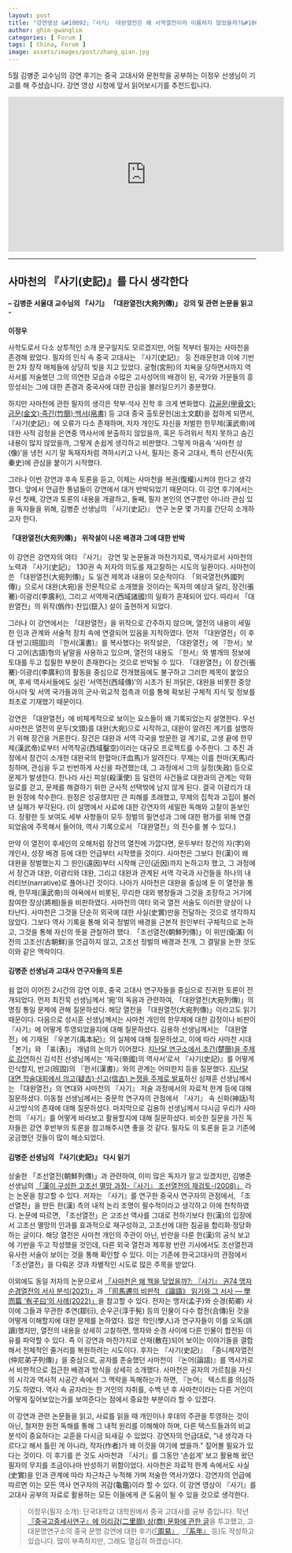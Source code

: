 ```yaml
---
layout: post
title: "강연영상 &#10092;『사기』 대완열전은 왜 서역열전이라 이름하지 않았을까?&#10093;"
author: ghim-gwanglim
categories: [ Forum ]
tags: [ China, Forum ]
image: assets/images/post/zhang_qian.jpg
---
```


5월 김병준 교수님의 강연 후기는 중국 고대사와 문헌학을 공부하는 이정우 선생님이 기고를 해 주셨습니다. 강연 영상 시청에 앞서 읽어보시기를 추천드립니다. 


<iframe width="560" height="315" src="https://www.youtube.com/embed/iMT6SkxaDj8" title="YouTube video player" frameborder="0" allow="accelerometer; autoplay; clipboard-write; encrypted-media; gyroscope; picture-in-picture; web-share" allowfullscreen></iframe>


----

## 사마천의 『사기(史記)』를 다시 생각한다

#### – 김병준 서울대 교수님의 『사기』 「대완열전(大宛列傳)」 강의 및 관련 논문을 읽고 -

__이정우__

사학도로서 다소 상투적인 소개 문구일지도 모르겠지만, 어릴 적부터 필자는 사마천을 존경해 왔었다. 필자의 인식 속 중국 고대사는 『사기(史記)』 등 전래문헌과 이에 기반한 2차 창작 매체들에 상당히 빚을 지고 있었다. 궁형(宮刑)의 치욕을 당하면서까지 역사서를 저술했던 그의 의연한 모습과 수많은 고사성어의 배경이 된, 국가와 가문들의 흥망성쇠는 그에 대한 존경과 중국사에 대한 관심을 불러일으키기 충분했다.

하지만 사마천에 관한 필자의 생각은 학부·석사 진학 후 크게 변화했다. [갑골문(甲骨文)·금문(金文)·죽간(竹簡)·백서(帛書)](https://irec.study/seminar-apr-2022-video/) 등 고대 중국 출토문헌(出土文獻)을 접하게 되면서, 『사기(史記)』에 오류가 다소 존재하며, 저자 개인도 자신을 처벌한 한무제(漢武帝)에 대한 사적 감정을 은연중 역사서에 분출하지 않았을까, 혹은 두려워서 적지 못하고 숨긴 내용이 많지 않았을까, 그렇게 손쉽게 생각하고 비판했다. 그렇게 마음속 ‘사마천 상(像)’을 냉전 시기 말 독재자처럼 격하시키고 나서, 필자는 중국 고대사, 특히 선진사(先秦史)에 관심을 붙이기 시작했다.

그러나 이번 강연과 후속 토론을 듣고, 이제는 사마천을 복권(復權)시켜야 한다고 생각했다. 앞에서 언급한 통념들이 강연에서 대거 반박되었기 때문이다. 이 강연 후기에서는 우선 첫째, 강연과 토론의 내용을 개괄하고, 둘째, 필자 본인의 연구뿐만 아니라 관심 있을 독자들을 위해, 김병준 선생님의 『사기(史記)』 연구 논문 몇 가지를 간단히 소개하고자 한다.


#### 「대완열전(大宛列傳)」 위작설이 나온 배경과 그에 대한 반박

이 강연은 강연자의 여타 『사기』 강연 및 논문들과 마찬가지로, 역사가로서 사마천의 노력과 『사기(史記)』 130권 속 저자의 의도를 재고찰하는 시도의 일환이다. 사마천이 쓴 「대완열전(大宛列傳)」도 일견 제목과 내용이 모순적이다. 「외국열전(外國列傳)」으로서 대완(大宛)을 전문적으로 소개했을 것이라는 독자의 예상과 달리, 장건(張騫)·이광리(李廣利), 그리고 서역제국(西域諸國)의 일화가 혼재되어 있다. 따라서 「대완열전」의 위작(僞作)·찬입(竄入) 설이 출현하게 되었다.

그러나 이 강연에서는 「대완열전」을 위작으로 간주하지 않으며, 열전의 내용이 세밀한 인과 관계와 서술적 장치 속에 연결되어 있음을 지적하였다. 먼저 「대완열전」이 후대 반고(班固)의 『한서(漢書)』를 복사했다는 위작설은, 「대완열전」에 『한서』보다 고어(古語)형의 낱말을 사용하고 있으며, 열전의 내용도 『한서』와 별개의 정보에 토대를 두고 집필한 부분이 존재한다는 것으로 반박될 수 있다. 「대완열전」이 장건(張騫)·이광리(李廣利)의 활동을 중심으로 전개했음에도 불구하고 그러한 제목이 붙었으며, 후세 역사서들에도 실린 ‘서역전(西域傳)’의 시초가 된 까닭은, 대완을 비롯한 중앙아시아 및 서역 국가들과의 군사·외교적 접촉과 이를 통해 확보된 구체적 지식 및 정보를 최초로 기재했기 때문이다.

강연은 「대완열전」에 비체계적으로 보이는 요소들이 왜 기록되었는지 설명한다. 우선 사마천은 열전의 문두(文頭)를 대완(大宛)으로 시작하고, 대완이 알려진 계기를 설명하기 위해 장건을 거론한다. 장건은 대완과 서역 각국을 방문한 걸 계기로, 고생 끝에 한무제(漢武帝)로부터 서역착공(西域鑿空)이라는 대규모 프로젝트를 수주한다. 그 추진 과정에서 장건이 소개한 대완국의 한혈마(汗血馬)가 알려진다. 무제는 이를 천마(天馬)라 칭하며, 관심을 두고 빈번하게 사신을 파견했는데, 그 과정에서 그의 실정(失政) 등으로 문제가 발생한다. 한나라 사신 피살(殺漢使) 등 일련의 사건들로 대완과의 관계는 악화 일로를 걷고, 문제를 해결하기 위한 군사적 선택밖에 남지 않게 된다. 결국 이광리가 대완 원정에 착수한다. 원정은 성공했지만 큰 피해를 초래했고, 무제의 집착과 고집이 불러낸 실패가 부각된다. (이 설명에서 사료에 대한 강연자의 세밀한 독해와 고찰이 돋보인다. 장황한 듯 보여도 세부 사항들이 모두 정벌의 필연성과 그에 대한 평가를 위해 연결되었음에 주목해서 들어야, 역사 기록으로서 「대완열전」의 진수를 볼 수 있다.)

만약 이 열전이 후세인의 오해처럼 장건의 열전에 가깝다면, 문두부터 장건의 자(字)와 개인사, 성장 배경 등에 대한 언급부터 시작했을 것이다. 사마천은 그보다 한(漢)이 왜 대완을 정벌했는지 그 원인(遠因)부터 시작해 근인(近因)까지 논하고자 했고, 그 과정에서 장건과 대완, 이광리와 대완, 그리고 대완과 관계된 서역 각국과 사건들을 하나의 내러티브(narrative)로 풀어나간 것이다. 나아가 사마천은 대완을 중심에 둔 이 열전을 통해, 한무제(漢武帝)의 야욕에서 비롯된, 무리한 대외 팽창들과 그것을 조장하고 거기에 참여한 장상(將相)들을 비판하였다. 사마천의 여타 외국 열전 서술도 이러한 양상이 나타난다. 사마천은 그것을 단순히 외국에 대한 사실(史實)만을 전달하는 것으로 생각하지 않았다. 그보다 역사 기록을 통해 외국 정벌의 배경을 근본적 원인부터 구체적으로 논하고, 그것을 통해 자신의 뜻을 관철하려 했다. 「조선열전(朝鮮列傳)」이 위만(衛滿) 이전의 고조선(古朝鮮)을 언급하지 않고, 고조선 정벌의 배경과 전개, 그 결말을 논한 것도 이와 같은 맥락이다.


#### 김병준 선생님과 고대사 연구자들의 토론

쉼 없이 이어진 2시간의 강연 이후, 중국 고대사 연구자들을 중심으로 진귀한 토론이 전개되었다. 먼저 최진묵 선생님께서 ‘宛’의 독음과 관련하여, 「대완열전(大宛列傳)」의 명칭 통일 문제에 관해 질문하셨다. 해당 열전을 「대원열전(大宛列傳)」이라고도 읽기 때문이다. 다음으로 성시훈 선생님께서는 사마천 개인의 한무제에 대한 감정이나 비판이 『사기』에 어떻게 투영되었을지에 대해 질문하셨다. 김용하 선생님께서는 「대완열전」에 기재된 『우본기(禹本紀)』의 실체에 대해 질문하셨고, 이에 따라 사마천 시대 「본기」와 「표(表)」 개념의 논의가 이어졌다. [지난달 연구소에서 초간(楚簡)을 주제로 강연](https://irec.study/seminar-apr-2023-video/)하신 김석진 선생님께서는 ‘제국(帝國)의 역사서’로서 『사기(史記)』를 어떻게 인식할지, 반고(班固)의 『한서(漢書)』와의 관계는 어떠한지 등을 질문했다. [지난달 대면 학술대회에서 의고(疑古)·신고(信古) 논쟁을 주제로 발표](https://irec.study/event-IREC-conf2023/)하신 심재훈 선생님께서는 「대완열전」의 연대와 사마천의 『사기』 저술 과정에서의 자료적 한계 등에 대해 질문하셨다. 이동철 선생님께서는 중문학 연구자의 관점에서 『사기』 속 신화(神話)적 사고방식의 존재에 대해 질문하셨다. 마지막으로 김용하 선생님께서 다시금 우리가 사마천의 『사기』를 어떻게 바라보고 활용할지에 대해 질문하셨다. 비슷한 질문을 가진 독자들은 강연 후반부의 토론을 참고해주시면 좋을 것 같다. 필자도 이 토론을 듣고 기존에 궁금했던 것들이 많이 해소되었다.


#### 김병준 선생님의 『사기(史記)』 다시 읽기

상술한 「조선열전(朝鮮列傳)」과 관련하여, 이미 많은 독자가 알고 있겠지만, 김병준 선생님의 [「漢이 구성한 고조선 멸망 과정-『사기』 조선열전의 재검토-(2008)」](https://www.kci.go.kr/kciportal/ci/sereArticleSearch/ciSereArtiView.kci?sereArticleSearchBean.artiId=ART001258674) 라는 논문을 참고할 수 있다. 저자는 『사기』를 연구한 중국사 연구자의 관점에서, 「조선열전」을 만든 한(漢) 측의 내적 논리 조명이 필수적이라고 생각하고 이에 천착하였다. 논문에 따르면, 「조선열전」은 고조선 역사를 그대로 전하기보다 한(漢)의 입장에서 고조선 멸망의 인과를 효과적으로 재구성하고, 고조선에 대한 침공을 합리화·정당화하는 글이다. 해당 열전은 사마천 개인의 주관이 아닌, 반란을 다룬 한(漢)의 공식 보고에 기반을 두고 작성했을 것인데, 다른 외국 열전과 제후왕 반란 기사에서도 조선열전과 유사한 서술이 보이는 것을 통해 확인할 수 있다. 이는 기존에 한국고대사의 관점에서 「조선열전」을 다뤄온 것과 차별적인 시도로 많은 주목을 받았다.

이외에도 동일 저자의 논문으로서 [「사마천은 왜 책을 덮었을까?: 『사기』 권74 맹자순경열전의 서사 분석(2021)」](https://www.dbpia.co.kr/journal/articleDetail?nodeId=NODE11137017)과 [「司馬遷의 비판적 《論語》 읽기와 그 서사 ― 學而篇 ‘有子曰’의 사례(2022)」](https://www.kci.go.kr/kciportal/ci/sereArticleSearch/ciSereArtiView.kci?sereArticleSearchBean.artiId=ART002826618)을 참고할 수 있다. 전자는 맹자(孟子)와 순경(荀卿) 사이에 그들과 무관한 추연(鄒衍), 순우곤(淳于髡) 등의 인물이 다수 합전(合傳)된 것을 어떻게 이해할지에 대한 문제를 논하였다. 많은 학인(學人)과 연구자들이 이를 오독(誤讀)했지만, 열전의 내용을 상세히 고찰하면, 맹자와 순경 사이에 다른 인물이 합전된 이유를 파악할 수 있다. 즉 이 강연과 마찬가지로 산재(散在)되어 보이는 이야기들을 결합해서 전체적인 줄거리를 복원하려는 시도이다. 후자는 『사기(史記)』 「중니제자열전(仲尼弟子列傳)」을 중심으로, 공자를 존숭했던 사마천이 『논어(論語)』를 역사가로서 비판적으로 접근한 배경과 방식을 상세히 소개했다. 사마천은 공자의 가르침을 자신의 시각과 역사적 시공간 속에서 그 맥락을 독해하는가 하면, 『논어』 텍스트를 의심하기도 하였다. 역사 속 공자라는 한 거인의 자취를, 수백 년 후 사마천이라는 다른 거인이 어떻게 짚어보았는가를 보여준다는 점에서 중요한 부분이라 할 수 있겠다.

이 강연과 관련 논문들을 읽고, 사료를 읽을 때 개인이나 후대의 주관을 투영하는 것이 아닌, 철저한 원전 독해를 통해 그 내적 원리를 이해해야 하며, 다른 텍스트들과의 비교 분석이 중요하다는 교훈을 다시금 되새길 수 있었다. 강연자의 언급대로, “내 생각과 다르다고 해서 틀린 게 아니라, 작자(作者)가 왜 이것을 여기에 썼을까.” 짚어볼 필요가 있다는 것이다. 이 후기를 쓴 것도 사마천과 『사기』를 그동안 ‘손쉽게’ 보고 활용해 왔던 필자의 무지를 조금이나마 반성하기 위함이었다. 사마천은 자료적 한계 속에서도 사실(史實)을 인과 관계에 따라 차근차근 누적해 가며 저술한 역사가였다. 강연자의 언급에 따르면 이는 모든 역사 연구자의 귀감(龜鑑)이라 할 수 있다. 이 강연 영상이 『사기』를 고대사 공부의 자료로 활용하는 모든 이들에게 큰 도움이 될 수 있을 것으로 생각한다.



> 이정우(필자 소개): 단국대학교 대학원에서 중국 고대사를 공부 중입니다. 작년 [『중국고중세사연구』에 이리강(二里崗) 상(商) 문화에 관한 글](https://www.kci.go.kr/kciportal/ci/sereArticleSearch/ciSereArtiView.kci?sereArticleSearchBean.artiId=ART002875364)을 투고했고, 고대문명연구소의 중국 문명 강연에 대한 후기([『周易』](https://irec.study/seminar-apr-2022-video/), [『系年』](https://irec.study/seminar-apr-2023-video/) 등)도 작성하고 있습니다. 많이 부족하지만, 그래도 열심히 하겠습니다.
